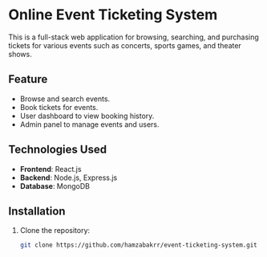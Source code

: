 # Online Event Ticketing System

This is a full-stack web application for browsing, searching, and purchasing tickets for various events such as concerts, sports games, and theater shows.

## Feature
- Browse and search events.
- Book tickets for events.
- User dashboard to view booking history.
- Admin panel to manage events and users.

## Technologies Used
- **Frontend**: React.js
- **Backend**: Node.js, Express.js
- **Database**: MongoDB

## Installation
1. Clone the repository:
   ```bash
   git clone https://github.com/hamzabakrr/event-ticketing-system.git